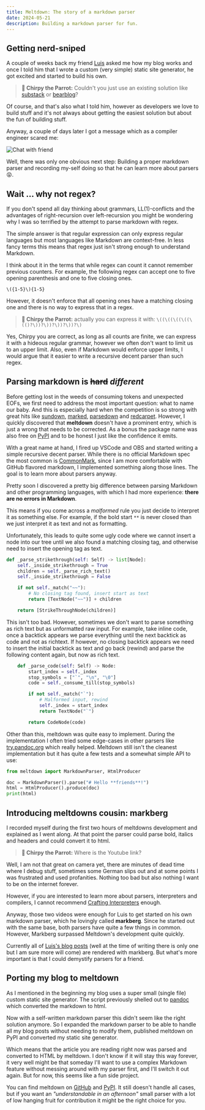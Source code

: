 ```yaml
---
title: Meltdown: The story of a markdown parser
date: 2024-05-21
description: Building a markdown parser for fun.
---
```


<!-- Start writing your markdown here ;) -->

## Getting nerd-sniped
A couple of weeks back my friend [Luis](https://lprod.dev/) 
asked me how my blog works and once I
told him that I wrote a custom (very simple) static site generator, he got
excited and started to build his own. 

> **🦜 Chirpy the Parrot:** Couldn't you just use an existing solution like [substack](https://substack.com/) or [bearblog](https://bearblog.dev/)?

Of course, and that's also what I told him, however as developers we love to 
build stuff and it's not always about getting the easiest solution but about 
the fun of building stuff.

Anyway, a couple of days later I got a message which as a compiler engineer
scared me:

![Chat with friend](chat1.png)

Well, there was only one obvious next step: Building a proper markdown parser 
and recording my-self doing so that he can learn more about parsers 😝.

## Wait ... why not regex?

If you don't spend all day thinking about grammars, LL(1)-conflicts and the 
advantages of right-recursion over left-recursion you might be wondering why 
I was so terrified by the attempt to parse markdown with regex.

The simple answer is that regular expression can only express regular languages 
but most languages like Markdown are context-free. In less fancy terms this 
means that regex just isn't strong enough to understand Markdown.

I think about it in the terms that while regex can count it cannot remember previous
counters. For example, the following regex can accept one to five opening 
parenthesis and one to five closing ones. 

```regex
\({1-5}\){1-5}
```

However, it doesn't enforce that all opening ones have a matching closing one and there
is no way to express that in a regex.

<!-- FIXME: I want code blocks in quotes -->

> **🦜 Chirpy the Parrot:** actually you can express it with: `\((\((\((\((\(()?\))?\))?\))?\))?\)`

Yes, Chirpy you are correct, as long as all counts are finite, we can express it 
with a hideous regular grammar, however we often don't want to limit us to an upper 
limit. Also, even if Markdown would enforce upper limits, I would argue that it
easier to write a recursive decent parser than such regex.

## Parsing markdown is ~~hard~~ _different_

Before getting lost in the weeds of consuming tokens and unexpected EOFs, we 
first need to address the most important question: what to name our baby. And 
this is especially hard when the competition is so strong with great hits like 
[sundown](https://github.com/vmg/sundown), 
[marked](https://github.com/markedjs/marked),
[parsedown](https://github.com/erusev/parsedown) and 
[redcarpet](https://github.com/vmg/redcarpet). However, I quickly discovered 
that **meltdown** doesn't have a prominent entry, which is just a wrong that 
needs to be corrected. As a bonus the package name was also free on 
[PyPI](https://pypi.org/) and to be honest I just like the confidence it emits. 


With a great name at hand, I fired up VSCode and OBS and started writing a 
simple recursive decent 
parser. While there is no official Markdown spec the most common is 
[CommonMark](https://commonmark.org/), since I am more comfortable with GitHub 
flavored markdown, I implemented something along those lines. The goal is
to learn more about parsers anyway.

Pretty soon I discovered a pretty big difference between parsing Markdown and
other programming languages, with which I had more experience: **there are no 
errors in Markdown**.

This means if you come across a _malformed_ rule you just decide to interpret it 
as something else. For example, if the bold start `**` is never closed than we
just interpret it as text and not as formatting.

Unfortunately, this leads to quite some ugly code where we cannot insert a 
node into our tree until we also found a matching closing tag, and 
otherwise need to insert the opening tag as text.

```python
def _parse_strikethrough(self: Self) -> list[Node]:
    self._inside_strikethrough = True
    children = self._parse_rich_text()
    self._inside_strikethrough = False

    if not self._match("~~"):
        # No closing tag found, insert start as text
        return [TextNode("~~")] + children

    return [StrikeThroughNode(children)]
```

This isn't too bad. However, sometimes we don't want to parse something as rich 
text but as unformatted raw input. For example, take inline code, once a backtick
appears we parse everything until the next backtick as code and not as richtext.
If however, no closing backtick appears we need to insert the initial backtick 
as text and go back (rewind) and parse the following content again, but now as rich text.

```python
    def _parse_code(self: Self) -> Node:
        start_index = self._index
        stop_symbols = ["`", "\n", "\0"]
        code = self._consume_till(stop_symbols)

        if not self._match("`"):
            # Malformed input, rewind
            self._index = start_index
            return TextNode("`")

        return CodeNode(code)
```

Other than this, meltdown was quite easy to implement. During the implementation I 
often tried some edge-cases in other parsers like 
[try.pandoc.org](https://try.pandoc.org) which really helped. Meltdown still 
isn't the cleanest implementation but it has quite a few tests and a somewhat 
simple API to use:

```python
from meltdown import MarkdownParser, HtmlProducer

doc = MarkdownParser().parse("# Hello **friends**!")
html = HtmlProducer().produce(doc)
print(html)
```

## Introducing meltdowns cousin: markberg

I recorded myself during the first two hours of meltdowns development and 
explained as I went along. At that point the 
parser could parse bold, italics and headers and could convert it to html. 

> **🦜 Chirpy the Parrot:** Where is the Youtube link?

Well, I am not that great on camera yet, there are minutes of dead time where I 
debug stuff, sometimes some German slips out and at some points I was 
frustrated and used profanities. Nothing too bad but also nothing I want to be 
on the internet forever.

However, if you are interested to learn more about parsers, interpreters and 
compilers, I cannot recommend [Crafting Interpreters](https://craftinginterpreters.com/)
enough. 

Anyway, those two videos were enough for Luis to get started on his own markdown 
parser, which he lovingly called **markberg**. Since he started out with the same base, both parsers have quite a few things in common. However, Markberg surpassed Meltdown's development quite quickly.

Currently all of [Luis's blog posts](https://lprod.dev/) (well at the time of writing there is only 
one but I am sure more will come) are rendered with markberg. But what's more
important is that I could demystify parsers for a friend.

## Porting my blog to meltdown

As I mentioned in the beginning my blog uses a super small (single file) 
custom static site generator. The script previously shelled out to [pandoc](https://pandoc.org/) which
converted the markdown to html. 

Now with a self-written markdown parser this didn't seem like the right solution
anymore. So I expanded the markdown parser to be able to handle all my blog posts without 
needing to modify them, published meltdown on PyPI and converted my static site 
generator.

Which means that the article you are reading right now was parsed and converted 
to HTML by meltdown. 
I don't know if it will stay this way forever, it very well might be that 
someday I'll want to use a complex Markdown feature without messing around with 
my parser first, and I'll switch it out again. But for now, this seems like a 
fun side project.

You can find meltdown on [GitHub](https://github.com/flofriday/meltdown) and 
[PyPI](https://pypi.org/project/meltdown/). It still doesn't handle all 
cases, but if you want an _"understandable in an afternoon"️_ small parser with a 
lot of low hanging fruit for contribution it might be the right choice for you.